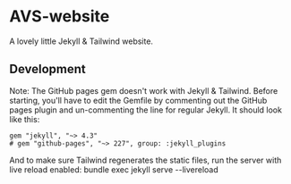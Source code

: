 # AVS-website
A lovely little Jekyll & Tailwind website.

## Development
Note: The GitHub pages gem doesn't work with Jekyll & Tailwind. Before starting, you'll have to edit the Gemfile by commenting out the GitHub pages plugin and un-commenting the line for regular Jekyll. It should look like this:

`gem "jekyll", "~> 4.3"`
<br>
`# gem "github-pages", "~> 227", group: :jekyll_plugins`

And to make sure Tailwind regenerates the static files, run the server with live reload enabled:
bundle exec jekyll serve --livereload

